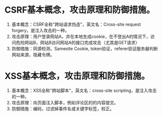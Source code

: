 # CSRF基本概念，攻击原理和防御措施。

1. 基本概念：CSRF全称"跨站请求伪造"，英文名：Cross-site request forgery，是注入攻击的一种。
2. 攻击原理：用户登录网站A，并在本地生成cookie，在不登出A的情况下，访问危险网站B，网站B访问网站A的接口完成攻击（尤其是GET请求）
3. 防御措施：同源检测，Samesite Cookie, token验证，referer验证服务器判断网站来源，隐藏令牌。

# XSS基本概念，攻击原理和防御措施。

1. 基本概念：XSS全称"跨站脚本"，英文名：cross-site scripting，是注入攻击的一种。
2. 攻击原理：向页面注入脚本，例如评论区的的内容提交。
3. 防御措施：编码，过滤掉事件名或关键字标签，校正。

